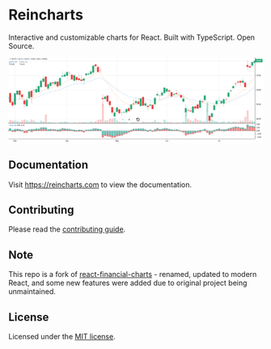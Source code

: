 # Reincharts

Interactive and customizable charts for React. Built with TypeScript. Open Source.

![hero](packages/stories/public/chart.png)

## Documentation

Visit https://reincharts.com to view the documentation.

## Contributing

Please read the [contributing guide](https://github.com/reincharts/reincharts/blob/main/CONTRIBUTING.md).

## Note

This repo is a fork of [react-financial-charts](https://github.com/react-financial/react-financial-charts) - renamed, updated to modern React, and some new features were added due to original project being unmaintained.

## License

Licensed under the [MIT license](https://github.com/reincharts/reincharts/blob/main/LICENSE).
